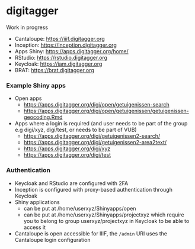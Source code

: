 # digitagger

Work in progress

- Cantaloupe: https://iiif.digitagger.org
- Inception: https://inception.digitagger.org
- Apps Shiny: https://apps.digitagger.org/home/
- RStudio: https://rstudio.digitagger.org
- Keycloak: https://iam.digitagger.org
- BRAT: https://brat.digitagger.org

### Example Shiny apps

- Open apps
    - https://apps.digitagger.org/digi/open/getuigenissen-search
    - https://apps.digitagger.org/digi/open/getuigenissen/getuigenissen-geocoding.Rmd
- Apps where a login is required (and user needs to be part of the group e.g digi/xyz, digi/test, or needs to be part of VUB)
    - https://apps.digitagger.org/digi/getuigenissen2-search/
    - https://apps.digitagger.org/digi/getuigenissen2-area2text/
    - https://apps.digitagger.org/digi/xyz
    - https://apps.digitagger.org/digi/test

### Authentication

- Keycloak and RStudio are configured with 2FA
- Inception is configured with proxy-based authentication through Keycloak
- Shiny applications
    - can be put at /home/userxyz/Shinyapps/open
    - can be put at /home/userxyz/Shinyapps/projectxyz which require you to belong to group userxyz/projectxyz in Keycloak to be able to access it
- Cantaloupe is open accessible for IIIF, the `/admin` URI uses the Cantaloupe login configuration
